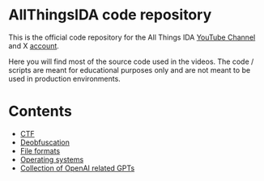 # AllThingsIDA code repository

This is the official code repository for the All Things IDA [YouTube Channel](https://www.youtube.com/@allthingsida) and X [account](https://twitter.com/allthingsida).

Here you will find most of the source code used in the videos. The code / scripts are meant for educational purposes only and are not meant to be used in production environments.

# Contents

- [CTF](ctfs/README.md)
- [Deobfuscation](deobfuscation/README.md)
- [File formats](file-formats/README.md)
- [Operating systems](os/README.md)
- [Collection of OpenAI related GPTs](gpts/README.md)